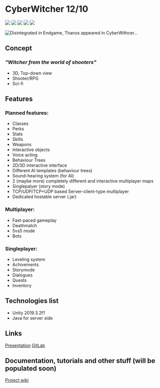 # CyberWitcher 12/10

![](https://img.shields.io/badge/stage-The%20AI%20Strikes%20Back-brightgreen)
![](https://img.shields.io/badge/next%20build-TBA-yellow)
![](https://img.shields.io/badge/C%23%20classes-131-blue)
![](https://img.shields.io/badge/Java%20classes-No%20data-orange)
![](https://img.shields.io/badge/Unity-2019.3.2f1-lightgrey)

![Disintegrated in Endgame, Thanos appeared in CyberWithcer...](https://i.imgur.com/mbKZkXl.png)

## Concept
### *"Witcher from the world of shooters"*
 - 3D, Top-down view
 - Shooter/RPG
 - Sci-fi

## Features
### Planned features:
 - Classes
 - Perks
 - Stats
 - Skills
 - Weapons
 - Interactive objects
 - Voice acting
 - Behaviour Trees
 - 2D/3D interactive interface
 - Different AI templates (behaviour trees)
 - Sound-hearing system (for AI)
 - 2 (maybe more) completely different and interactive multiplayer maps
 - Singlepalyer (story mode)
 - TCP/UDP/TCP+UDP based Server-client-type multiplayer
 - Dedicated hostable server (.jar)

### Multiplayer:
 - Fast-paced gameplay
 - Deathmatch
 - 5vs5 mode
 - Bots

### Singleplayer:
 - Leveling system
 - Achivements
 - Storymode
 - Dialogues
 - Quests
 - Inventory

## Technologies list
 - Unity 2019.3.2f1
 - Java for server side

## Links
[Presentation](https://drive.google.com/file/d/111I8_-14rfV_Yr7XzM8W6rFNg0wP9FIs/view?usp=sharing)
[GitLab](https://gitlab.cs.ttu.ee/kigris/iti0200-2020-project)


## Documentation, tutorials and other stuff (will be populated soon)
[Project wiki](https://gitlab.cs.ttu.ee/kigris/iti0200-2020-project/-/wikis/home)

